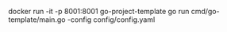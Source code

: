docker run -it -p 8001:8001 go-project-template
go run cmd/go-template/main.go -config config/config.yaml